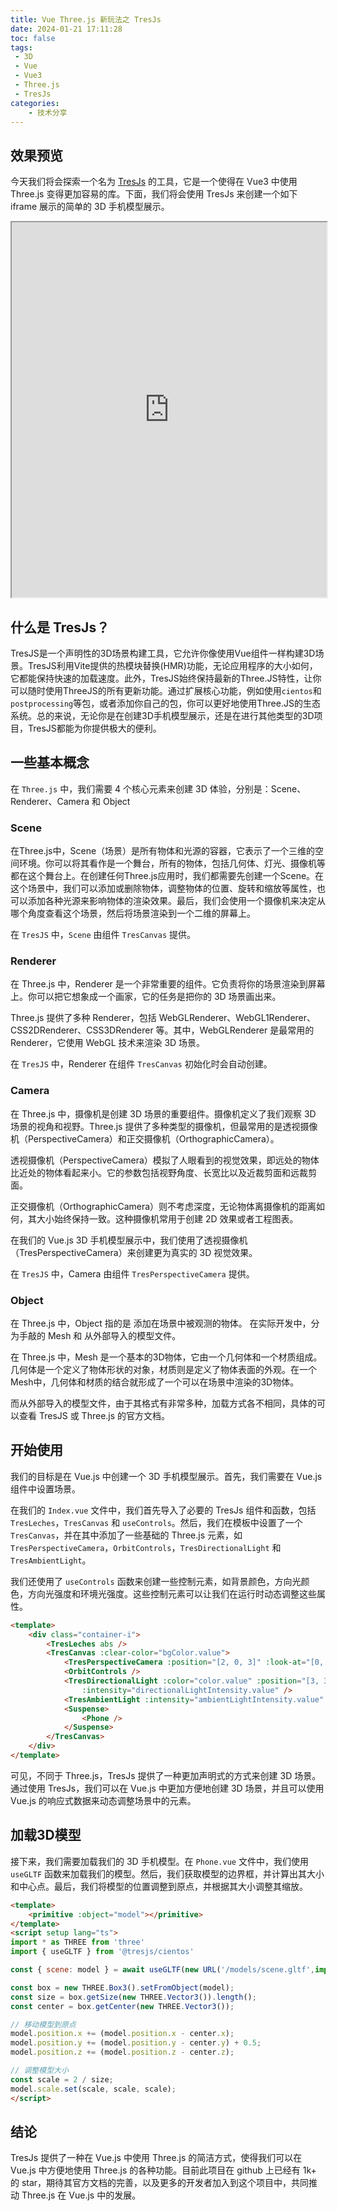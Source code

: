 ```yaml
---
title: Vue Three.js 新玩法之 TresJs
date: 2024-01-21 17:11:28
toc: false
tags:
 - 3D
 - Vue
 - Vue3
 - Three.js
 - TresJs
categories:
    - 技术分享
---
```

## 效果预览
今天我们将会探索一个名为 [TresJs](https://tresjs.org/) 的工具，它是一个使得在 Vue3 中使用 Three.js 变得更加容易的库。下面，我们将会使用 TresJs 来创建一个如下 iframe 展示的简单的 3D 手机模型展示。
<iframe src="https://demo.xiaob.work/tresjs" style="width:100%;height:600px"></iframe>

## 什么是 TresJs？

TresJS是一个声明性的3D场景构建工具，它允许你像使用Vue组件一样构建3D场景。TresJS利用Vite提供的热模块替换(HMR)功能，无论应用程序的大小如何，它都能保持快速的加载速度。此外，TresJS始终保持最新的Three.JS特性，让你可以随时使用ThreeJS的所有更新功能。通过扩展核心功能，例如使用`cientos`和`postprocessing`等包，或者添加你自己的包，你可以更好地使用Three.JS的生态系统。总的来说，无论你是在创建3D手机模型展示，还是在进行其他类型的3D项目，TresJS都能为你提供极大的便利。

## 一些基本概念

在 `Three.js` 中，我们需要 4 个核心元素来创建 3D 体验，分别是：Scene、Renderer、Camera 和 Object

### Scene

在Three.js中，Scene（场景）是所有物体和光源的容器，它表示了一个三维的空间环境。你可以将其看作是一个舞台，所有的物体，包括几何体、灯光、摄像机等都在这个舞台上。在创建任何Three.js应用时，我们都需要先创建一个Scene。在这个场景中，我们可以添加或删除物体，调整物体的位置、旋转和缩放等属性，也可以添加各种光源来影响物体的渲染效果。最后，我们会使用一个摄像机来决定从哪个角度查看这个场景，然后将场景渲染到一个二维的屏幕上。

在 `TresJS` 中，`Scene` 由组件 `TresCanvas` 提供。

### Renderer

在 Three.js 中，Renderer 是一个非常重要的组件。它负责将你的场景渲染到屏幕上。你可以把它想象成一个画家，它的任务是把你的 3D 场景画出来。

Three.js 提供了多种 Renderer，包括 WebGLRenderer、WebGL1Renderer、CSS2DRenderer、CSS3DRenderer 等。其中，WebGLRenderer 是最常用的 Renderer，它使用 WebGL 技术来渲染 3D 场景。

在 `TresJS` 中，Renderer 在组件 `TresCanvas` 初始化时会自动创建。

### Camera

在 Three.js 中，摄像机是创建 3D 场景的重要组件。摄像机定义了我们观察 3D 场景的视角和视野。Three.js 提供了多种类型的摄像机，但最常用的是透视摄像机（PerspectiveCamera）和正交摄像机（OrthographicCamera）。

透视摄像机（PerspectiveCamera）模拟了人眼看到的视觉效果，即远处的物体比近处的物体看起来小。它的参数包括视野角度、长宽比以及近裁剪面和远裁剪面。

正交摄像机（OrthographicCamera）则不考虑深度，无论物体离摄像机的距离如何，其大小始终保持一致。这种摄像机常用于创建 2D 效果或者工程图表。

在我们的 Vue.js 3D 手机模型展示中，我们使用了透视摄像机（TresPerspectiveCamera）来创建更为真实的 3D 视觉效果。

在 `TresJS` 中，Camera 由组件 `TresPerspectiveCamera` 提供。

### Object

在 Three.js 中，Object 指的是 添加在场景中被观测的物体。 在实际开发中，分为手敲的 Mesh 和 从外部导入的模型文件。

在 Three.js 中，Mesh 是一个基本的3D物体，它由一个几何体和一个材质组成。几何体是一个定义了物体形状的对象，材质则是定义了物体表面的外观。在一个Mesh中，几何体和材质的结合就形成了一个可以在场景中渲染的3D物体。

而从外部导入的模型文件，由于其格式有非常多种，加载方式各不相同，具体的可以查看 TresJS 或 Three.js 的官方文档。

## 开始使用

我们的目标是在 Vue.js 中创建一个 3D 手机模型展示。首先，我们需要在 Vue.js 组件中设置场景。

在我们的 `Index.vue` 文件中，我们首先导入了必要的 TresJs 组件和函数，包括 `TresLeches`，`TresCanvas` 和 `useControls`。然后，我们在模板中设置了一个 `TresCanvas`，并在其中添加了一些基础的 Three.js 元素，如 `TresPerspectiveCamera`，`OrbitControls`，`TresDirectionalLight` 和 `TresAmbientLight`。

我们还使用了 `useControls` 函数来创建一些控制元素，如背景颜色，方向光颜色，方向光强度和环境光强度。这些控制元素可以让我们在运行时动态调整这些属性。

```html
<template>
	<div class="container-i">
		<TresLeches abs />
		<TresCanvas :clear-color="bgColor.value">
			<TresPerspectiveCamera :position="[2, 0, 3]" :look-at="[0, 0, 0]" />
			<OrbitControls />
			<TresDirectionalLight :color="color.value" :position="[3, 3, 3]"
				:intensity="directionalLightIntensity.value" />
			<TresAmbientLight :intensity="ambientLightIntensity.value" />
			<Suspense>
				<Phone />
			</Suspense>
		</TresCanvas>
	</div>
</template>

```
可见，不同于 Three.js，TresJs 提供了一种更加声明式的方式来创建 3D 场景。通过使用 TresJs，我们可以在 Vue.js 中更加方便地创建 3D 场景，并且可以使用 Vue.js 的响应式数据来动态调整场景中的元素。

## 加载3D模型

接下来，我们需要加载我们的 3D 手机模型。在 `Phone.vue` 文件中，我们使用 `useGLTF` 函数来加载我们的模型。然后，我们获取模型的边界框，并计算出其大小和中心点。最后，我们将模型的位置调整到原点，并根据其大小调整其缩放。

```html
<template>
    <primitive :object="model"></primitive>
</template>
<script setup lang="ts">
import * as THREE from 'three'
import { useGLTF } from '@tresjs/cientos'

const { scene: model } = await useGLTF(new URL('/models/scene.gltf',import.meta.url).href)

const box = new THREE.Box3().setFromObject(model);
const size = box.getSize(new THREE.Vector3()).length();
const center = box.getCenter(new THREE.Vector3());

// 移动模型到原点
model.position.x += (model.position.x - center.x);
model.position.y += (model.position.y - center.y) + 0.5;
model.position.z += (model.position.z - center.z);

// 调整模型大小
const scale = 2 / size;
model.scale.set(scale, scale, scale);
</script>

```

## 结论

TresJs 提供了一种在 Vue.js 中使用 Three.js 的简洁方式，使得我们可以在 Vue.js 中方便地使用 Three.js 的各种功能。目前此项目在 github 上已经有 1k+ 的 star，期待其官方文档的完善，以及更多的开发者加入到这个项目中，共同推动 Three.js 在 Vue.js 中的发展。